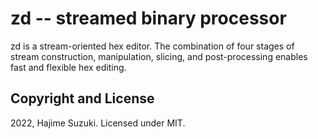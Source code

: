 
# zd -- streamed binary processor

zd is a stream-oriented hex editor. The combination of four stages of stream construction, manipulation, slicing, and post-processing enables fast and flexible hex editing.

## Copyright and License

2022, Hajime Suzuki. Licensed under MIT.
